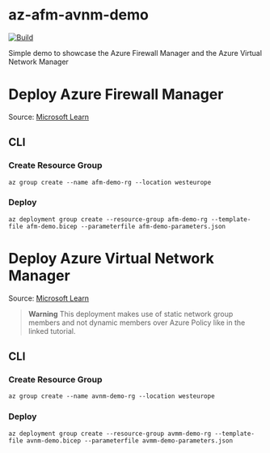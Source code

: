 # az-afm-avnm-demo
[![Build](https://github.com/timoknapp/az-afm-avnm-demo/actions/workflows/main.yml/badge.svg?branch=master)](https://github.com/timoknapp/az-afm-avnm-demo/actions/workflows/main.yml)

Simple demo to showcase the Azure Firewall Manager and the Azure Virtual Network Manager

# Deploy Azure Firewall Manager
Source: [Microsoft Learn](https://learn.microsoft.com/en-us/azure/firewall-manager/quick-secure-virtual-hub-bicep?tabs=CLI)

## CLI

### Create Resource Group

```
az group create --name afm-demo-rg --location westeurope
```

### Deploy

```
az deployment group create --resource-group afm-demo-rg --template-file afm-demo.bicep --parameterfile afm-demo-parameters.json
```

# Deploy Azure Virtual Network Manager
Source: [Microsoft Learn](https://learn.microsoft.com/en-us/azure/virtual-network-manager/tutorial-create-secured-hub-and-spoke)
> **Warning**
> This deployment makes use of static network group members and not dynamic members over Azure Policy like in the linked tutorial.

## CLI

### Create Resource Group

```
az group create --name avnm-demo-rg --location westeurope
```

### Deploy

```
az deployment group create --resource-group avmm-demo-rg --template-file avnm-demo.bicep --parameterfile avmm-demo-parameters.json
```
